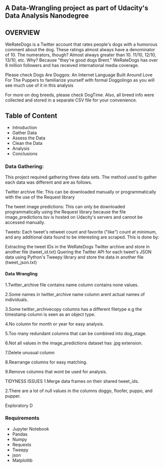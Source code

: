 ## A Data-Wrangling project as part of Udacity's Data Analysis Nanodegree

## OVERVIEW

WeRateDogs is a Twitter account that rates people's dogs with a humorous comment about the dog. These ratings almost always have a denominator of 10. The numerators, though? Almost always greater than 10. 11/10, 12/10, 13/10, etc. Why? Because "they're good dogs Brent." WeRateDogs has over 8 million followers and has received international media coverage.

Please check Dogs Are Doggos: An Internet Language Built Around Love For The Puppers to familiarize yourself with formal Doggolingo as you will see much use of it in this analysis

For more on dog breeds, please check DogTime. Also, all breed info were collected and stored in a separate CSV file for your convenience.

## Table of Content
* Introduction
* Gather Data
* Assess the Data
* Clean the Data
* Analysis
* Conclusions


### Data Gathering:
This project required gathering three data sets. The method used to gather each data was different and are as follows.

Twitter archive file: This can be downloaded manually or programmatically with the use of the Request library

The tweet image predictions: This can only be downloaded programmatically using the Request library because the file image_predictions.tsv is hosted on Udacity's servers and cannot be accessed manually.

Tweets: Each tweet's retweet count and favorite ("like") count at minimum, and any additional data found to be interesting are scraped. This is done by:

Extracting the tweet IDs in the WeRateDogs Twitter archive and store in another file (tweet_id.txt)
Quering the Twitter API for each tweet's JSON data using Python's Tweepy library and store the data in another file (tweet_json.txt)

#### Data Wrangling

1.Twitter_archive file contains name column contains none values.

2.Some names in twitter_archive name column arent actual names of individuals.

3.Some twitter_archivecopy columns has a different filetype e.g the timestamp column is seen as an object type.

4.No column for month or year for easy analysis.

5.Too many redundant columns that can be combined into dog_stage.

6.Not all values in the image_predictions dataset has .jpg extension.

7.Delete unusual column

8.Rearrange columns for easy matching.

9.Remove columns that wont be used for analysis.

TIDYNESS ISSUES
1.Merge data frames on their shared tweet_ids.

2.There are a lot of null values in the columns doggo, floofer, puppo, and pupper.

Exploratory D

### Requirements

* Jupyter Notebook
* Pandas
* Numpy
* Requests
* Tweepy
* json
* Matplotlib


```python

```
